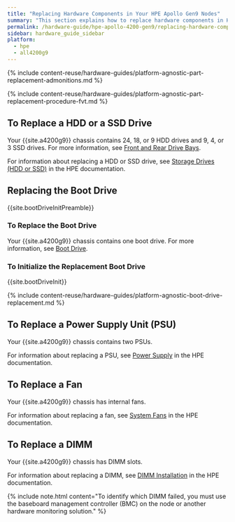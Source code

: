 ```yaml
---
title: "Replacing Hardware Components in Your HPE Apollo Gen9 Nodes"
summary: "This section explains how to replace hardware components in HPE Apollo Gen9 nodes."
permalink: /hardware-guide/hpe-apollo-4200-gen9/replacing-hardware-components.html
sidebar: hardware_guide_sidebar
platform:
  - hpe
  - all4200g9
---
```


{% include content-reuse/hardware-guides/platform-agnostic-part-replacement-admonitions.md %}

{% include content-reuse/hardware-guides/platform-agnostic-part-replacement-procedure-fvt.md %}

## To Replace a HDD or a SSD Drive
Your {{site.a4200g9}} chassis contains 24, 18, or 9 HDD drives and 9, 4, or 3 SSD drives. For more information, see [Front and Rear Drive Bays](front-rear-drives.html).

For information about replacing a HDD or SSD drive, see [Storage Drives (HDD or SSD)](https://support.hpe.com/resource3/docDisplay/pdfjs/web/viewer.html?file=%2Fhpesc%2Fpublic%2Fapi%2Fdocument%2Fc04718423%3Fv%3D1714776977000&locale=en-US&rangeChunkSize=256000&disableAutoFetch=false&disableCache=true&version=20240906085958&theme=light#%5B%7B%22num%22%3A708%2C%22gen%22%3A0%7D%2C%7B%22name%22%3A%22XYZ%22%7D%2C54%2C256%2Cnull%5D) in the HPE documentation.

## Replacing the Boot Drive
{{site.bootDriveInitPreamble}}

### To Replace the Boot Drive
Your {{site.a4200g9}} chassis contains one boot drive. For more information, see [Boot Drive](front-rear-drives.html#boot-drive).

### To Initialize the Replacement Boot Drive
{{site.bootDriveInit}}

{% include content-reuse/hardware-guides/platform-agnostic-boot-drive-replacement.md %}

## To Replace a Power Supply Unit (PSU)
Your {{site.a4200g9}} chassis contains two PSUs.

For information about replacing a PSU, see [Power Supply](https://support.hpe.com/resource3/docDisplay/pdfjs/web/viewer.html?file=%2Fhpesc%2Fpublic%2Fapi%2Fdocument%2Fc04718423%3Fv%3D1714776977000&locale=en-US&rangeChunkSize=256000&disableAutoFetch=false&disableCache=true&version=20240906085958&theme=light#%5B%7B%22num%22%3A708%2C%22gen%22%3A0%7D%2C%7B%22name%22%3A%22XYZ%22%7D%2C54%2C256%2Cnull%5D) in the HPE documentation.

## To Replace a Fan
Your {{site.a4200g9}} chassis has internal fans.

For information about replacing a fan, see [System Fans](https://support.hpe.com/resource3/docDisplay/pdfjs/web/viewer.html?file=%2Fhpesc%2Fpublic%2Fapi%2Fdocument%2Fc04718423%3Fv%3D1714776977000&locale=en-US&rangeChunkSize=256000&disableAutoFetch=false&disableCache=true&version=20240906085958&theme=light#%5B%7B%22num%22%3A754%2C%22gen%22%3A0%7D%2C%7B%22name%22%3A%22XYZ%22%7D%2C54%2C357%2Cnull%5D) in the HPE documentation.

## To Replace a DIMM
Your {{site.a4200g9}} chassis has DIMM slots.

For information about replacing a DIMM, see [DIMM Installation](https://support.hpe.com/resource3/docDisplay/pdfjs/web/viewer.html?file=%2Fhpesc%2Fpublic%2Fapi%2Fdocument%2Fc04718423%3Fv%3D1714776977000&locale=en-US&rangeChunkSize=256000&disableAutoFetch=false&disableCache=true&version=20240906085958&theme=light#%5B%7B%22num%22%3A792%2C%22gen%22%3A0%7D%2C%7B%22name%22%3A%22XYZ%22%7D%2C54%2C745%2Cnull%5D) in the HPE documentation.

{% include note.html content="To identify which DIMM failed, you must use the baseboard management controller (BMC) on the node or another hardware monitoring solution." %}
